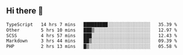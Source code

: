 ## Hi there 👋

<!--START_SECTION:waka-->

```txt
TypeScript   14 hrs 7 mins   █████████░░░░░░░░░░░░░░░░   35.39 %
Other        5 hrs 10 mins   ███▒░░░░░░░░░░░░░░░░░░░░░   12.97 %
SCSS         4 hrs 57 mins   ███░░░░░░░░░░░░░░░░░░░░░░   12.43 %
Markdown     3 hrs 44 mins   ██▒░░░░░░░░░░░░░░░░░░░░░░   09.39 %
PHP          2 hrs 13 mins   █▒░░░░░░░░░░░░░░░░░░░░░░░   05.58 %
```

<!--END_SECTION:waka-->
